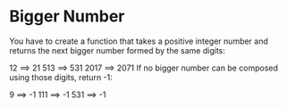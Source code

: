 # Bigger Number
You have to create a function that takes a positive integer number and returns the next bigger number formed by the same digits:

12 ==> 21
513 ==> 531
2017 ==> 2071
If no bigger number can be composed using those digits, return -1:

9 ==> -1
111 ==> -1
531 ==> -1